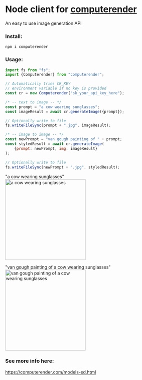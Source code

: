 # Node client for [computerender](https://computerender.com)

An easy to use image generation API

### Install:  
```npm i computerender```

### Usage:  
```javascript
import fs from "fs";
import {Computerender} from "computerender";

// Automatically tries CR_KEY 
// environment variable if no key is provided
const cr = new Computerender("sk_your_api_key_here");

/* -- text to image -- */
const prompt = "a cow wearing sunglasses";
const imageResult = await cr.generateImage({prompt});

// Optionally write to file 
fs.writeFileSync(prompt + ".jpg", imageResult);

/* -- image to image -- */
const newPrompt = "van gough painting of " + prompt;
const styledResult = await cr.generateImage(
    {prompt: newPrompt, img: imageResult}
);

// Optionally write to file
fs.writeFileSync(newPrompt + ".jpg", styledResult);
```
"a cow wearing sunglasses"  
<img src="https://i.imgur.com/nhEQtQo.jpg" 
alt="a cow wearing sunglasses" width="256"/>  
  
    
"van gough painting of a cow wearing sunglasses"  
<img src="https://i.imgur.com/0qV4YB2.jpg" 
alt="van gough painting of a cow wearing sunglasses" width="256"/>

### See more info here:  
https://computerender.com/models-sd.html